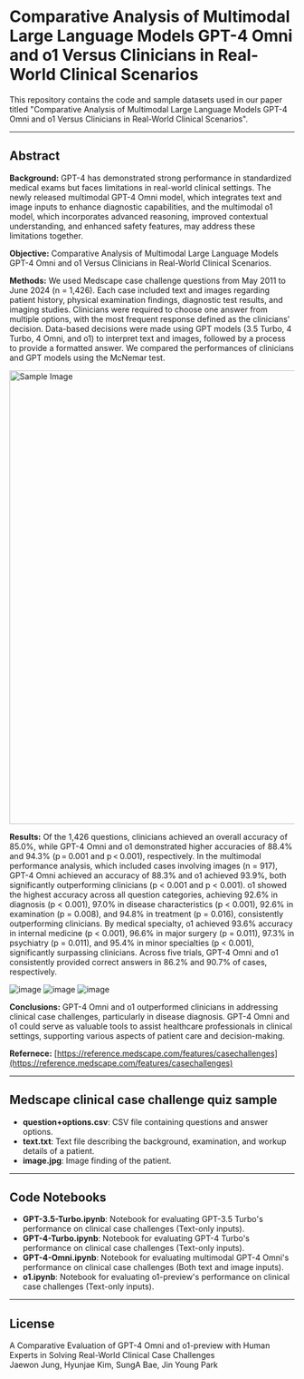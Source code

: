 
# Comparative Analysis of Multimodal Large Language Models GPT-4 Omni and o1 Versus Clinicians in Real-World Clinical Scenarios

This repository contains the code and sample datasets used in our paper titled "Comparative Analysis of Multimodal Large Language Models GPT-4 Omni and o1 Versus Clinicians in Real-World Clinical Scenarios".

---

## Abstract

**Background:** GPT-4 has demonstrated strong performance in standardized medical exams but faces limitations in real-world clinical settings. The newly released multimodal GPT-4 Omni model, which integrates text and image inputs to enhance diagnostic capabilities, and the multimodal o1 model, which incorporates advanced reasoning, improved contextual understanding, and enhanced safety features, may address these limitations together.

**Objective:** Comparative Analysis of Multimodal Large Language Models GPT-4 Omni and o1 Versus Clinicians in Real-World Clinical Scenarios.

**Methods:** We used Medscape case challenge questions from May 2011 to June 2024 (n = 1,426). Each case included text and images regarding patient history, physical examination findings, diagnostic test results, and imaging studies. Clinicians were required to choose one answer from multiple options, with the most frequent response defined as the clinicians’ decision. Data-based decisions were made using GPT models (3.5 Turbo, 4 Turbo, 4 Omni, and o1) to interpret text and images, followed by a process to provide a formatted answer. We compared the performances of clinicians and GPT models using the McNemar test.

<img src="https://github.com/user-attachments/assets/5852b1e8-efab-4aaf-9a44-c988d677feb0" alt="Sample Image" width="800" />

**Results:** Of the 1,426 questions, clinicians achieved an overall accuracy of 85.0%, while GPT-4 Omni and o1 demonstrated higher accuracies of 88.4% and 94.3% (p = 0.001 and p < 0.001), respectively. In the multimodal performance analysis, which included cases involving images (n = 917), GPT-4 Omni achieved an accuracy of 88.3% and o1 achieved 93.9%, both significantly outperforming clinicians (p < 0.001 and p < 0.001). o1 showed the highest accuracy across all question categories, achieving 92.6% in diagnosis (p < 0.001), 97.0% in disease characteristics (p < 0.001), 92.6% in examination (p = 0.008), and 94.8% in treatment (p = 0.016), consistently outperforming clinicians. By medical specialty, o1 achieved 93.6% accuracy in internal medicine (p < 0.001), 96.6% in major surgery (p = 0.011), 97.3% in psychiatry (p = 0.011), and 95.4% in minor specialties (p < 0.001), significantly surpassing clinicians. Across five trials, GPT-4 Omni and o1 consistently provided correct answers in 86.2% and 90.7% of cases, respectively.

![image](https://github.com/user-attachments/assets/023c5aab-27c1-430c-91bb-f5b5a6b0b80c)
![image](https://github.com/user-attachments/assets/e82782a7-52af-46bf-bac4-9948609a1318)
![image](https://github.com/user-attachments/assets/ad0e1e0d-a47a-4889-8ba1-b07d2c8e40e4)

**Conclusions:** GPT-4 Omni and o1 outperformed clinicians in addressing clinical case challenges, particularly in disease diagnosis. GPT-4 Omni and o1 could serve as valuable tools to assist healthcare professionals in clinical settings, supporting various aspects of patient care and decision-making.

**Refernece:** [https://reference.medscape.com/features/casechallenges](https://reference.medscape.com/features/casechallenges)

---

## Medscape clinical case challenge quiz sample

- **question+options.csv**: CSV file containing questions and answer options.
- **text.txt**: Text file describing the background, examination, and workup details of a patient.
- **image.jpg**: Image finding of the patient.

---

## Code Notebooks

- **GPT-3.5-Turbo.ipynb**: Notebook for evaluating GPT-3.5 Turbo's performance on clinical case challenges (Text-only inputs).
- **GPT-4-Turbo.ipynb**: Notebook for evaluating GPT-4 Turbo's performance on clinical case challenges (Text-only inputs).
- **GPT-4-Omni.ipynb**: Notebook for evaluating multimodal GPT-4 Omni's performance on clinical case challenges (Both text and image inputs).
- **o1.ipynb**: Notebook for evaluating o1-preview's performance on clinical case challenges (Text-only inputs).

---

## License
A Comparative Evaluation of GPT-4 Omni and o1-preview with Human Experts in Solving Real-World Clinical Case Challenges  
Jaewon Jung, Hyunjae Kim, SungA Bae, Jin Young Park
